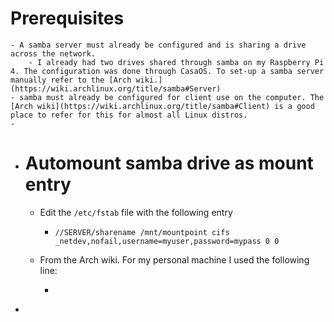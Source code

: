 # Prerequisites
	- A samba server must already be configured and is sharing a drive across the network.
		- I already had two drives shared through samba on my Raspberry Pi 4. The configuration was done through CasaOS. To set-up a samba server manually refer to the [Arch wiki.](https://wiki.archlinux.org/title/samba#Server)
	- samba must already be configured for client use on the computer. The [Arch wiki](https://wiki.archlinux.org/title/samba#Client) is a good place to refer for this for almost all Linux distros.
	-
- # Automount samba drive as mount entry
	- Edit the `/etc/fstab` file with the following entry
		- ```
		  //SERVER/sharename /mnt/mountpoint cifs _netdev,nofail,username=myuser,password=mypass 0 0
		  ```
	- From the Arch wiki. For my personal machine I used the following line:
		- ```
		  ```
-